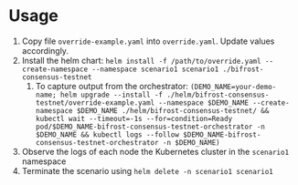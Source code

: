 # Usage
1. Copy file `override-example.yaml` into `override.yaml`.  Update values accordingly.
1. Install the helm chart: `helm install -f /path/to/override.yaml --create-namespace --namespace scenario1 scenario1 ./bifrost-consensus-testnet`
   1. To capture output from the orchestrator: `(DEMO_NAME=your-demo-name; helm upgrade --install -f ./helm/bifrost-consensus-testnet/override-example.yaml --namespace $DEMO_NAME --create-namespace $DEMO_NAME ./helm/bifrost-consensus-testnet/ &&  kubectl wait --timeout=-1s --for=condition=Ready pod/$DEMO_NAME-bifrost-consensus-testnet-orchestrator -n $DEMO_NAME && kubectl logs --follow $DEMO_NAME-bifrost-consensus-testnet-orchestrator -n $DEMO_NAME)`
2. Observe the logs of each node the Kubernetes cluster in the `scenario1` namespace
3. Terminate the scenario using  `helm delete -n scenario1 scenario1`
